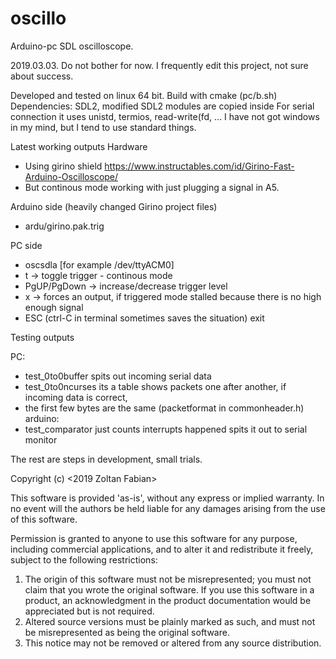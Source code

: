 # oscillo
Arduino-pc SDL oscilloscope.

2019.03.03.
Do not bother for now. I frequently edit this project, not sure about success.

Developed and tested on linux 64 bit.
Build with cmake (pc/b.sh)
Dependencies: SDL2, modified SDL2 modules are copied inside
For serial connection it uses unistd, termios, read-write(fd, ... I have not got windows in my mind, but I tend to use standard things.

Latest working outputs
Hardware
  - Using girino shield https://www.instructables.com/id/Girino-Fast-Arduino-Oscilloscope/
  - But continous mode working with just plugging a signal in A5.
  
Arduino side (heavily changed Girino project files)
  - ardu/girino.pak.trig

PC side
  - oscsdla [for example /dev/ttyACM0]
  - t -> toggle trigger - continous mode
  - PgUP/PgDown -> increase/decrease trigger level
  - x -> forces an output, if triggered mode stalled because there is no high enough signal
  - ESC (ctrl-C in terminal sometimes saves the situation) exit


Testing outputs

PC:
  - test_0to0buffer spits out incoming serial data
  - test_0to0ncurses its a table shows packets one after another, if incoming data is correct,
  - the first few bytes are the same (packetformat in commonheader.h)
arduino:
  - test_comparator just counts interrupts happened spits it out to serial monitor

The rest are steps in development, small trials.



Copyright (c) <2019 Zoltan Fabian>

This software is provided 'as-is', without any express or implied
warranty. In no event will the authors be held liable for any damages
arising from the use of this software.

Permission is granted to anyone to use this software for any purpose,
including commercial applications, and to alter it and redistribute it
freely, subject to the following restrictions:

1. The origin of this software must not be misrepresented; you must not
   claim that you wrote the original software. If you use this software
   in a product, an acknowledgment in the product documentation would be
   appreciated but is not required.
2. Altered source versions must be plainly marked as such, and must not be
   misrepresented as being the original software.
3. This notice may not be removed or altered from any source distribution.
